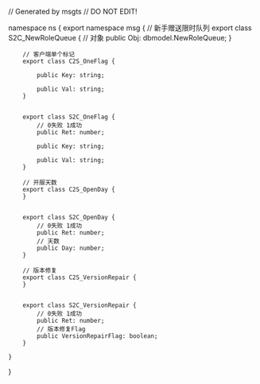 // Generated by msgts
// DO NOT EDIT!

namespace ns {
	export namespace msg {
		// 新手赠送限时队列
		export class S2C_NewRoleQueue {	
			// 对象
			public Obj: dbmodel.NewRoleQueue; 
		}
		
		// 客户端单个标记
		export class C2S_OneFlag {	
			
			public Key: string; 
			
			public Val: string; 
		}
		
		
		export class S2C_OneFlag {	
			// 0失败 1成功
			public Ret: number; 
			
			public Key: string; 
			
			public Val: string; 
		}
		
		// 开服天数
		export class C2S_OpenDay {	
		}
		
		
		export class S2C_OpenDay {	
			// 0失败 1成功
			public Ret: number; 
			// 天数
			public Day: number; 
		}
		
		// 版本修复
		export class C2S_VersionRepair {	
		}
		
		
		export class S2C_VersionRepair {	
			// 0失败 1成功
			public Ret: number; 
			// 版本修复Flag
			public VersionRepairFlag: boolean; 
		}
		
	}
}
